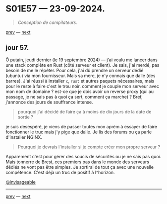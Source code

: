 # S01E57 — 23-09-2024.

> *Conception de compilateurs.*

[prev](S01E56-22-09-2024.md) — [next](S01E58-24-09-2024.md)

## jour 57.

Ô putain, jeudi dernier (le 19 septembre 2024) — j'ai voulu me lancer dans une stack complète en Rust (côté serveur et client). Je sais, j'ai merdé, pas besoin de me le répéter. Pour cela, j'ai dû prendre un serveur dédié (ubuntu) via mon fournisseur. Mais sa mère, je n'y connais que dalle (des barres). J'ai réussi à installer `c`, `rust` et autres paquets nécessaires, mais pour le reste à faire c'est le trou noir. comment je couple mon serveur avec mon nom de domaine ? est-ce que je dois avoir un reverse proxy (qui au passage, je ne sais pas à quoi ça sert, comment ça marche) ? Bref, j'annonce des jours de souffrance intense.

> pourquoi j'ai décidé de faire ça à moins de dix jours de la date de sortie ?

je suis desespéré, je viens de passer toutes mon aprèm à essayer de faire fonctionner le truc mais j'y pige que dalle. Je lis des forums ou ça parle d'installer NGINX.

> Pourquoi je devrais l'installer si je compte créer mon propre serveur ?

Apparement c'est pour gérer des soucis de sécurités ou je ne sais pas quoi. Mais tonnerre de Brest, ces premiers pas dans le monde des serveurs dédiés ne vont pas être simples. Je sortirai de tout ça avec une nouvelle compétence. C'est déjà un truc de positif à l^horizon.

[@invisageable](https://twitter.com/invisageable)   

---

[prev](S01E56-22-09-2024.md) — [next](S01E58-24-09-2024.md)   
